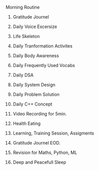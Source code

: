 Morning Routine
  1. Gratitude Journel
  2. Daily Voice Excersize
  4. Life Skeleton
  5. Daily Tranformation Activites
  6. Daily Body Awareness
  7. Daily Frequently Used Vocabs
  8. Daily DSA
  9. Daily System Design
  10. Daily Problem Solution
  11. Daily C++ Concept
  12. Video Recording for 5min.




  14. Health Eating
  15. Learning, Training Session, Assigments




  16. Gratitude Journel EOD.
  17. Revision for Maths, Python, ML
  18. Deep and Peacefull Sleep
